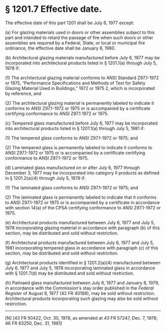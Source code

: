 # § 1201.7   Effective date.

The effective date of this part 1201 shall be July 6, 1977 except:


(a) For glazing materials used in doors or other assemblies subject to this part and intended to retard the passage of fire when such doors or other assemblies are required by a Federal, State, or local or municipal fire ordinance, the effective date shall be January 6, 1980.


(b) Architectural glazing materials manufactured before July 6, 1977 may be incorporated into architectural products listed in § 1201.1(a) through July 5, 1978 if:


(1) The architectural glazing material conforms to ANSI Standard Z97.1-1972 or 1975, “Performance Specifications and Methods of Test for Safety Glazing Material Used in Buildings,” 1972 or 1975 
2, which is incorporated by reference, and


(2) The architectural glazing material is permanently labeled to indicate it conforms to ANSI Z97.1-1972 or 1975 or is accompanied by a certificate certifying conformance to ANSI Z97.1 1972 or 1975.


(c) Tempered glass manufactured before July 6, 1977 may be incorporated into architectural products listed in § 1201.1(a) through July 5, 1981 if:


(1) The tempered glass conforms to ANSI Z97.1-1972 or 1975; and


(2) The tempered glass is permanently labeled to indicate it conforms to ANSI Z97.1-1972 or 1975 or is accompanied by a certificate certifying conformance to ANSI Z97.1-1972 or 1975.


(d) Laminated glass manufactured on or after July 6, 1977 through December 3, 1977 may be incorporated into category II products as defined in § 1201.2(a)(4) through July 5, 1978 if:


(1) The laminated glass conforms to ANSI Z97.1-1972 or 1975; and


(2) The laminated glass is permanently labeled to indicate that it conforms to ANSI Z97.1-1972 or 1975 or is accompanied by a certificate in accordance with section 14(a) of the CPSA certifying conformance to ANSI Z97.1-1972 or 1975.


(e) Architectural products manufactured between July 6, 1977 and July 5, 1978 incorporating glazing material in accordance with paragraph (b) of this section, may be distributed and sold without restriction.


(f) Architectural products manufactured between July 6, 1977 and July 5, 1981 incorporating tempered glass in accordance with paragraph (c) of this section, may be distributed and sold without restriction.


(g) Architectural products identified in § 1201.2(a)(4) manufactured between July 6, 1977 and July 5, 1978 incorporating laminated glass in accordance with § 1201.7(d) may be distributed and sold without restriction.


(h) Patinaed glass manufactured between July 6, 1977 and January 8, 1979, in accordance with the Commission's stay order published in the _Federal Register_ of August 9, 1977 (42 FR 40188), may be sold without restriction. Architectural products incorporating such glazing may also be sold without restriction.



---

[N] [43 FR 50422, Oct. 30, 1978, as amended at 43 FR 57247, Dec. 7, 1978; 46 FR 63250, Dec. 31, 1981]





